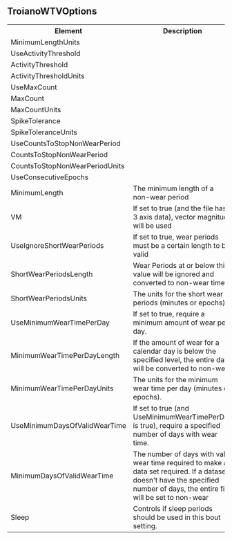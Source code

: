 ## TroianoWTVOptions

<table>
  <tr>
    <th>Element</th>
    <th>Description</th>
    <th>Type</th>
  </tr>
  <tr>
    <td>MinimumLengthUnits</td>
    <td></td>
	<td><a href="../elements/boutUnits.md">Units</a></td>
  </tr>
  <tr>
    <td>UseActivityThreshold</td>
    <td></td>
    <td>bool</td>
  </tr>
  <tr>
    <td>ActivityThreshold</td>
    <td></td>
    <td>int</td>
  </tr>
  <tr>
    <td>ActivityThresholdUnits</td>
    <td></td>
    <td><a href="../elements/boutUnits.md">Units</a></td>
  </tr>
  <tr>
    <td>UseMaxCount</td>
    <td></td>
    <td>bool</td>
  </tr>
  <tr>
    <td>MaxCount</td>
    <td></td>
    <td>int</td>
  </tr>
  <tr>
    <td>MaxCountUnits</td>
    <td></td>
    <td><a href="../elements/boutUnits.md">Units</a></td>
  </tr>
  <tr>
    <td>SpikeTolerance</td>
    <td></td>
    <td>int</td>
  </tr>
  <tr>
    <td>SpikeToleranceUnits</td>
    <td></td>
    <td><a href="../elements/boutUnits.md">Units</a></td>
  </tr>
  <tr>
    <td>UseCountsToStopNonWearPeriod</td>
    <td></td>
    <td>bool</td>
  </tr>
  <tr>
    <td>CountsToStopNonWearPeriod</td>
    <td></td>
    <td>int</td>
  </tr>
  <tr>
    <td>CountsToStopNonWearPeriodUnits</td>
    <td></td>
    <td><a href="../elements/boutUnits.md">Units</a></td>
  </tr>
  <tr>
    <td>UseConsecutiveEpochs</td>
    <td></td>
    <td>bool</td>
  </tr>
  <tr>
    <td>MinimumLength</td>
    <td>The minimum length of a non-wear period</td>
    <td>int</td>
  </tr>
  <tr>
    <td>VM</td>
    <td>If set to true (and the file has 3 axis data), vector magnitude will be used</td>
    <td>bool</td>
  </tr>
  <tr>
    <td>UseIgnoreShortWearPeriods</td>
    <td>If set to true, wear periods must be a certain length to be valid</td>
    <td>bool</td>
  </tr>
  <tr>
    <td>ShortWearPeriodsLength</td>
    <td>Wear Periods at or below this value will be ignored and converted to non-wear time</td>
    <td>int</td>
  </tr>
  <tr>
    <td>ShortWearPeriodsUnits</td>
    <td>The units for the short wear periods (minutes or epochs)</td>
    <td><a href="../elements/boutUnits.md">Units</a></td>
  </tr>
  <tr>
    <td>UseMinimumWearTimePerDay</td>
    <td>If set to true, require a minimum amount of wear per day.</td>
    <td>bool</td>
  </tr>
  <tr>
    <td>MinimumWearTimePerDayLength</td>
    <td>If the amount of wear for a calendar day is below the specified level, the entire day will be converted to non-wear</td>
    <td>int</td>
  </tr>
  <tr>
    <td>MinimumWearTimePerDayUnits</td>
    <td>The units for the minimum wear time per day (minutes or epochs).</td>
    <td><a href="../elements/boutUnits.md">Units</a></td>
  </tr>
  <tr>
    <td>UseMinimumDaysOfValidWearTime</td>
    <td>If set to true (and UseMinimumWearTimePerDay is true), require a specified number of days with wear time.</td>
    <td>bool</td>
  </tr>
  <tr>
    <td>MinimumDaysOfValidWearTime</td>
    <td>The number of days with valid wear time required to make a data set required. If a dataset doesn't have the specified number of days, the entire file will be set to non-wear</td>
    <td>int</td>
  </tr>
  <tr>
    <td>Sleep</td>
    <td>Controls if sleep periods should be used in this bout setting.</td>
	<td><a href="../elements/SleepPeriodWTVOption.md">SleepPeriodWTVOption</a></td>
  </tr>
</table>



